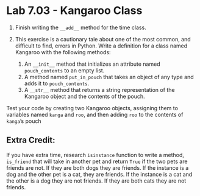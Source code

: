 # Lab 7.03 - Kangaroo Class

1. Finish writing the `__add__` method for the time class. 

2. This exercise is a cautionary tale about one of the most common, and difficult to find, errors in Python. Write a definition for a class named Kangaroo with the following methods:
	1. An `__init__` method that initializes an attribute named `pouch_contents` to an empty list.
	2. A method named `put_in_pouch` that takes an object of any type and adds it to `pouch_contents`.
	3. A `__str__` method that returns a string representation of the Kangaroo object and the contents of the pouch.

Test your code by creating two Kangaroo objects, assigning them to variables named `kanga` and `roo`, and then adding `roo` to the contents of `kanga`’s pouch

## Extra Credit: 
If you have extra time, research `isinstance` function to write a method, `is_friend` that will take in another pet and return `True` if the two pets are friends are not. If they are both dogs they are friends. If the instance is a dog and the other pet is a cat, they are friends. If the instance is a cat and the other is a dog they are not friends. If they are both cats they are not friends. 